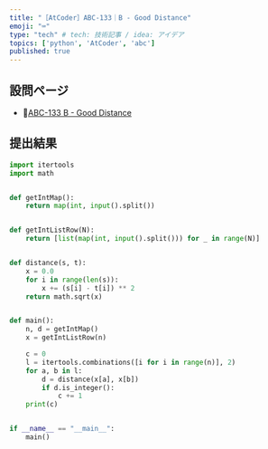 ```yaml
---
title: "［AtCoder］ABC-133｜B - Good Distance"
emoji: "⌨️"
type: "tech" # tech: 技術記事 / idea: アイデア
topics: ['python', 'AtCoder', 'abc']
published: true
---
```


## 設問ページ

- 🔗[ABC-133 B - Good Distance](https://atcoder.jp/contests/abc133/tasks/abc133_b)

## 提出結果

```python
import itertools
import math


def getIntMap():
    return map(int, input().split())


def getIntListRow(N):
    return [list(map(int, input().split())) for _ in range(N)]


def distance(s, t):
    x = 0.0
    for i in range(len(s)):
        x += (s[i] - t[i]) ** 2
    return math.sqrt(x)


def main():
    n, d = getIntMap()
    x = getIntListRow(n)

    c = 0
    l = itertools.combinations([i for i in range(n)], 2)
    for a, b in l:
        d = distance(x[a], x[b])
        if d.is_integer():
            c += 1
    print(c)


if __name__ == "__main__":
    main()
```
